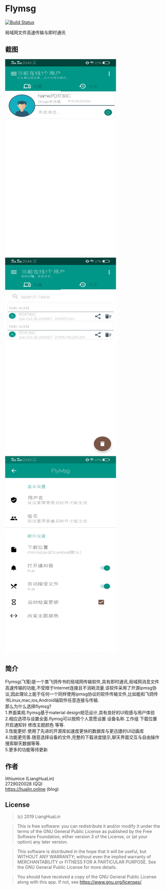 # Flymsg
[![Build Status](https://travis-ci.org/naman14/Timber.svg?branch=master)](https://travis-ci.org/naman14/Timber)

局域网文件高速传输与即时通讯

## 截图
<img src="./screenshot/main.jpg" width="360" height="640">
<img src="./screenshot/his.jpg" width="360" height="640">
<img src="./screenshot/setting.jpg" width="360" height="640">

## 简介
Flymsg(飞笺)是一个类飞鸽传书的局域网传输软件,具有即时通讯,局域网消息文件高速传输的功能,不受限于Internet连接且不消耗流量.该软件采用了开源ipmsg协议,因此理论上能于任何一个同样使用ipmsg协议的软件传输文件,比如能和飞鸽传书Linux,mac,ios,Android端软件任意连接与传输. \
那么为什么选择flymsg? \
1.界面美观.flymsg基于material design规范设计,具有良好的UI观感与用户体验 \
2.相应选项与设置全面.flymsg可以按照个人意愿设置 设备名称 工作组 下载位置  开启通知铃 修改主题颜色 等等. \
3.性能更好.使用了先进的开源库如速度更快的数据库与更迅捷的UI动画库 \
4.功能更完善.随意选择设备的文件,完整的下载进度提示,聊天界面交互与自由操作搜索聊天数据等等. \
5.更多的功能等待更新

## 作者
lithiumice (LiangHuaLin) \
2729020028 (QQ) \
https://hualin.online (blog)

## License

>(c) 2019 LiangHuaLin

>This is free software: you can redistribute it and/or modify it under the terms of the GNU General Public License as published by the Free Software Foundation, either version 3 of the License, or (at your option) any later version.

>This software is distributed in the hope that it will be useful, but WITHOUT ANY WARRANTY; without even the implied warranty of MERCHANTABILITY or FITNESS FOR A PARTICULAR PURPOSE. See the GNU General Public License for more details.

>You should have received a copy of the GNU General Public License along with this app. If not, see <https://www.gnu.org/licenses/>.
